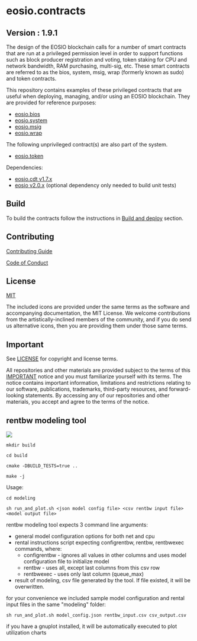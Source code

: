 # eosio.contracts

## Version : 1.9.1

The design of the EOSIO blockchain calls for a number of smart contracts that are run at a privileged permission level in order to support functions such as block producer registration and voting, token staking for CPU and network bandwidth, RAM purchasing, multi-sig, etc.  These smart contracts are referred to as the bios, system, msig, wrap (formerly known as sudo) and token contracts.

This repository contains examples of these privileged contracts that are useful when deploying, managing, and/or using an EOSIO blockchain.  They are provided for reference purposes:

   * [eosio.bios](./contracts/eosio.bios)
   * [eosio.system](./contracts/eosio.system)
   * [eosio.msig](./contracts/eosio.msig)
   * [eosio.wrap](./contracts/eosio.wrap)

The following unprivileged contract(s) are also part of the system.
   * [eosio.token](./contracts/eosio.token)

Dependencies:
* [eosio.cdt v1.7.x](https://github.com/EOSIO/eosio.cdt/releases/tag/v1.7.0)
* [eosio v2.0.x](https://github.com/EOSIO/eos/releases/tag/v2.0.1) (optional dependency only needed to build unit tests)

## Build

To build the contracts follow the instructions in [Build and deploy](https://developers.eos.io/manuals/eosio.contracts/latest/build-and-deploy) section.

## Contributing

[Contributing Guide](./CONTRIBUTING.md)

[Code of Conduct](./CONTRIBUTING.md#conduct)

## License

[MIT](./LICENSE)

The included icons are provided under the same terms as the software and accompanying documentation, the MIT License.  We welcome contributions from the artistically-inclined members of the community, and if you do send us alternative icons, then you are providing them under those same terms.

## Important

See [LICENSE](./LICENSE) for copyright and license terms.

All repositories and other materials are provided subject to the terms of this [IMPORTANT](./IMPORTANT.md) notice and you must familiarize yourself with its terms.  The notice contains important information, limitations and restrictions relating to our software, publications, trademarks, third-party resources, and forward-looking statements.  By accessing any of our repositories and other materials, you accept and agree to the terms of the notice.


## rentbw modeling tool

![](https://user-images.githubusercontent.com/61709855/94745158-33694e00-0348-11eb-9ab8-4056252db7a9.png)

`mkdir build`

`cd build`

`cmake -DBUILD_TESTS=true ..`

`make -j`

Usage: 

`cd modeling`

`sh run_and_plot.sh <json model config file> <csv rentbw input file> <model output file>`

rentbw modeling tool expects 3 command line arguments:

* general model configuration options for both net and cpu
* rental instructions script expecting configrentbw, rentbw, rentbwexec commands, where:
   * configrentbw - ignores all values in other columns and uses model configuration file to initialize model
   * rentbw - uses all, except last columns from this csv row
   * rentbwexec - uses only last column (queue_max)
* result of modeling, csv file generated by the tool. If file existed, it will be overwritten.

for your convenience we included sample model configuration and rental input files in the same "modeling" folder:

`sh run_and_plot.sh model_config.json rentbw_input.csv csv_output.csv`

if you have a gnuplot installed, it will be automatically executed to plot utilization charts
